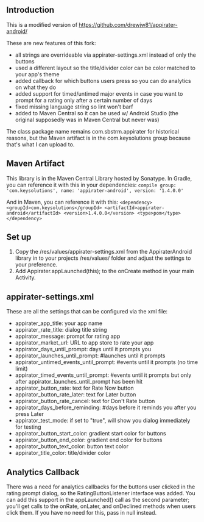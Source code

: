 Introduction
------------
This is a modified version of
   https://github.com/drewjw81/appirater-android/

These are new features of this fork:
  - all strings are overrideable via appirater-settings.xml instead of only the buttons
  - used a different layout so the title/divider color can be color matched to your app's theme
  - added callback for which buttons users press so you can do analytics on what they do
  - added support for timed/untimed major events in case you want to prompt for a rating only after a certain number of days
  - fixed missing language string so lint won't barf
  - added to Maven Central so it can be used w/ Android Studio (the original supposedly was in Maven Central but never was)

The class package name remains com.sbstrm.appirater for historical reasons, but the Maven artifact is in the com.keysolutions group because that's what I can upload to.


Maven Artifact
--------------
This library is in the Maven Central Library hosted by Sonatype.
In Gradle, you can reference it with this in your dependencies:
    ```
    compile group: 'com.keysolutions', name: 'appirater-android', version: '1.4.0.0'
    ```

And in Maven, you can reference it with this:
    ```
    <dependency>
      <groupId>com.keysolutions</groupId>
      <artifactId>appirater-android</artifactId>
      <version>1.4.0.0</version>
      <type>pom</type>
    </dependency>
    ```

Set up
-------------------------
1. Copy the /res/values/appirater-settings.xml from the AppiraterAndroid library in to your projects /res/values/ folder and adjust the settings to your preference.
2. Add Appirater.appLaunched(this); to the onCreate method in your main Activity.

appirater-settings.xml
-----------------------
These are all the settings that can be configured via the xml file:
 - appirater_app_title: your app name
 - appirater_rate_title: dialog title string
 - appirator_message: prompt for rating app
 - appirator_market_url: URL to app store to rate your app
 - appirator_days_until_prompt: days until it prompts you
 - appirator_launches_until_prompt: #launches until it prompts
 - appirator_untimed_events_until_prompt: #events until it prompts (no time limit)
 - appirator_timed_events_until_prompt: #events until it prompts but only after appirator_launches_until_prompt has been hit
 - appirator_button_rate: text for Rate Now button
 - appirator_button_rate_later: text for Later button
 - appirator_button_rate_cancel: text for Don't Rate button
 - appirator_days_before_reminding: #days before it reminds you after you press Later
 - appirator_test_mode: if set to "true", will show you dialog immediately for testing
 - appirator_button_start_color: gradient start color for buttons
 - appirator_button_end_color: gradient end color for buttons
 - appirator_button_text_color: button text color
 - appirator_title_color: title/divider color

Analytics Callback
------------------
There was a need for analytics callbacks for the buttons user clicked in the rating prompt dialog, so the RatingButtonListener interface was added.
You can add this support in the appLaunched() call as the second parameter; you'll get calls to the onRate, onLater, and onDeclined methods when users click them.  If you have no need for this, pass in null instead.
